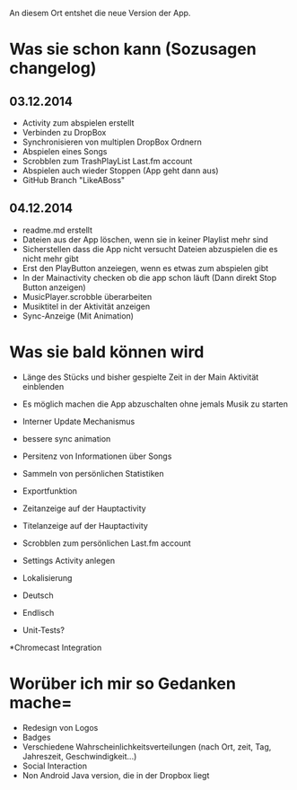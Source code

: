 An diesem Ort entshet die neue Version der App.

# Was sie schon kann (Sozusagen changelog)
## 03.12.2014
* Activity zum abspielen erstellt
* Verbinden zu DropBox
* Synchronisieren von multiplen DropBox Ordnern
* Abspielen eines Songs
* Scrobblen zum TrashPlayList Last.fm account
* Abspielen auch wieder Stoppen (App geht dann aus)
* GitHub Branch "LikeABoss"

## 04.12.2014
* readme.md erstellt
* Dateien aus der App löschen, wenn sie in keiner Playlist mehr sind
* Sicherstellen dass die App nicht versucht Dateien abzuspielen die es nicht mehr gibt
* Erst den PlayButton anzeiegen, wenn es etwas zum abspielen gibt
* In der Mainactivity checken ob die app schon läuft (Dann direkt Stop Button anzeigen)
* MusicPlayer.scrobble überarbeiten
* Musiktitel in der Aktivität anzeigen
* Sync-Anzeige (Mit Animation)

# Was sie bald können wird
* Länge des Stücks und bisher gespielte Zeit in der Main Aktivität einblenden
* Es möglich machen die App abzuschalten ohne jemals Musik zu starten
* Interner Update Mechanismus
* bessere sync animation
* Persitenz von Informationen über Songs
* Sammeln von persönlichen Statistiken
* Exportfunktion 
* Zeitanzeige auf der Hauptactivity
* Titelanzeige auf der Hauptactivity
* Scrobblen zum persönlichen Last.fm account
* Settings Activity anlegen

* Lokalisierung
* Deutsch
* Endlisch

* Unit-Tests?

*Chromecast Integration

# Worüber ich mir so Gedanken mache=
* Redesign von Logos
* Badges
* Verschiedene Wahrscheinlichkeitsverteilungen (nach Ort, zeit, Tag, Jahreszeit, Geschwindigkeit...)
* Social Interaction
* Non Android Java version, die in der Dropbox liegt